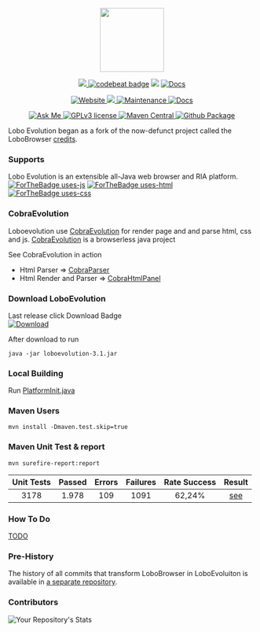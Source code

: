<p align="center">
	<img src="https://avatars3.githubusercontent.com/u/6113075?s=460&v=4" height="130">
</p>
<p align="center">	
	<a href="https://www.codacy.com/gh/LoboEvolution/LoboEvolution/dashboard?utm_source=github.com&amp;utm_medium=referral&amp;utm_content=LoboEvolution/LoboEvolution&amp;utm_campaign=Badge_Grade" alt="Codacy">
		<img src="https://app.codacy.com/project/badge/Grade/899f68bba4a5463d8a7699821d840c5c" />
	</a>
	<a href="https://codebeat.co/projects/github-com-loboevolution-loboevolution-master"><img alt="codebeat badge" src="https://codebeat.co/badges/74e4393e-77b9-44a9-ad98-0b33fb839754" /></a>
	<a href="https://codeclimate.com/github/LoboEvolution/LoboEvolution/maintainability"><img src="https://api.codeclimate.com/v1/badges/eaeed65cfc69b72b4701/maintainability" /></a>
	<a href="https://github.com/LoboEvolution/LoboEvolution/actions/workflows/codeql.yml">
		<img src="https://github.com/LoboEvolution/LoboEvolution/actions/workflows/codeql.yml/badge.svg?branch=master" alt="Docs">
	</a>
</p>
<p align="center">
	<a href="http://sourceforge.net/projects/loboevolution/">
		<img src="https://img.shields.io/website-up-down-green-red/http/shields.io.svg" alt="Website">
	</a>
	<a href="" alt="PRs">
		<img src="https://img.shields.io/badge/PRs-welcome-brightgreen.svg" />
	</a>
	<a href="https://github.com/oswetto/LoboEvolution/commits/master">
		<img src="https://img.shields.io/badge/Maintained%3F-yes-green.svg" alt="Maintenance">
	</a>
	<a href="https://loboevolution.github.io/LoboEvolution/">
		<img src="https://inch-ci.org/github/oswetto/LoboEvolution.svg" alt="Docs">
	</a>
</p>
<p align="center">	
	<a href="https://github.com/oswetto">
		<img src="https://img.shields.io/badge/Ask%20me-anything-1abc9c.svg" alt="Ask Me">
	</a>
	<a href="https://github.com/LoboEvolution/LoboEvolution/blob/master/LICENSE">
		<img src="https://img.shields.io/badge/License-GPLv3-blue.svg" alt="GPLv3 license">
	</a>	
	<a href="https://search.maven.org/search?q=g:%22com.github.oswetto%22%20AND%20a:%22loboevolution%22">
		<img src="https://img.shields.io/maven-central/v/com.github.oswetto/loboevolution.svg?label=Maven%20Central" alt="Maven Central">
	</a>
	<a href="https://github.com/LoboEvolution/LoboEvolution/actions/workflows/publish-github.yml">
		<img src="https://github.com/LoboEvolution/LoboEvolution/actions/workflows/publish-github.yml/badge.svg" alt="Github Package">
	</a>
</p>

Lobo Evolution began as a fork of the now-defunct project called the LoboBrowser [credits](https://sourceforge.net/projects/xamj/).

### Supports
Lobo Evolution is an extensible all-Java web browser and RIA platform. <br/>
[![ForTheBadge uses-js](http://ForTheBadge.com/images/badges/uses-js.svg)](http://ForTheBadge.com)
[![ForTheBadge uses-html](http://ForTheBadge.com/images/badges/uses-html.svg)](http://ForTheBadge.com)
[![ForTheBadge uses-css](http://ForTheBadge.com/images/badges/uses-css.svg)](http://ForTheBadge.com) 


### CobraEvolution
Loboevolution use [CobraEvolution](https://github.com/LoboEvolution/CobraEvolution) for render page and and parse html, css and js.
[CobraEvolution](https://github.com/LoboEvolution/CobraEvolution) is a browserless java project

See CobraEvolution in action
* Html Parser => [CobraParser](https://github.com/LoboEvolution/CobraEvolution/blob/main/LoboUnitTest/src/test/java/org/loboevolution/driver/CobraParser.java)
* Html Render and Parser => [CobraHtmlPanel](https://github.com/LoboEvolution/CobraEvolution/blob/main/LoboUnitTest/src/test/java/org/loboevolution/driver/CobraHtmlPanel.java)

### Download LoboEvolution

Last release click Download Badge <br/>
<a href="https://github.com/LoboEvolution/LoboEvolution/releases/download/3.1/loboevolution-3.1.jar">
<img src="https://img.shields.io/github/downloads/LoboEvolution/LoboEvolution/total.svg" alt="Download">
</a> <br/>

After download to run
```
java -jar loboevolution-3.1.jar
```

### Local Building
Run 
[PlatformInit.java](https://github.com/oswetto/LoboEvolution/blob/master/LoboEvo/src/main/java/org/loboevolution/init/PlatformInit.java)

### Maven Users
```
mvn install -Dmaven.test.skip=true
```

### Maven Unit Test & report
```
mvn surefire-report:report
```

| Unit Tests | Passed | Errors | Failures | Rate Success |                        Result                         |
|:----------:|:------:|:------:|:--------:|:------------:|:-----------------------------------------------------:|
|    3178    | 1.978  |   109   |   1091   |   62,24%	    | [see](https://loboevolution.github.io/LoboEvolution/surefire-report.html) |

### How To Do
[TODO](https://github.com/oswetto/LoboEvolution/wiki/How-TODO)

### Pre-History
The history of all commits that transform LoboBrowser in LoboEvoluiton is available in [a separate repository](https://github.com/oswetto/LoboEvolutionPreHistory).

### Contributors
![Your Repository's Stats](https://contrib.rocks/image?repo=LoboEvolution/LoboEvolution)
